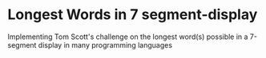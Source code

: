 # Longest Words in 7 segment-display
Implementing Tom Scott's challenge on the longest word(s) possible in a 7-segment display in many programming languages
